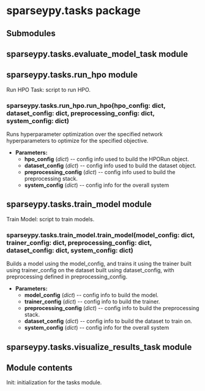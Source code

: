 # sparseypy.tasks package

## Submodules

## sparseypy.tasks.evaluate_model_task module

## sparseypy.tasks.run_hpo module

Run HPO Task: script to run HPO.

### sparseypy.tasks.run_hpo.run_hpo(hpo_config: dict, dataset_config: dict, preprocessing_config: dict, system_config: dict)

Runs hyperparameter optimization
over the specified network hyperparameters
to optimize for the specified objective.

* **Parameters:**
  * **hpo_config** (*dict*) -- config info used to build the
    HPORun object.
  * **dataset_config** (*dict*) -- config info used to build the
    dataset object.
  * **preprocessing_config** (*dict*) -- config info used to build the
    preprocessing stack.
  * **system_config** (*dict*) -- config info for the overall system

## sparseypy.tasks.train_model module

Train Model: script to train models.

### sparseypy.tasks.train_model.train_model(model_config: dict, trainer_config: dict, preprocessing_config: dict, dataset_config: dict, system_config: dict)

Builds a model using the model_config, and trains
it using the trainer built using trainer_config on
the dataset built using dataset_config, with preprocessing
defined in preprocessing_config.

* **Parameters:**
  * **model_config** (*dict*) -- config info to build the model.
  * **trainer_config** (*dict*) -- config info to build the trainer.
  * **preprocessing_config** (*dict*) -- config info to build the
    preprocessing stack.
  * **dataset_config** (*dict*) -- config info to build the dataset
    to train on.
  * **system_config** (*dict*) -- config info for the overall system

## sparseypy.tasks.visualize_results_task module

## Module contents

Init: initialization for the tasks module.
